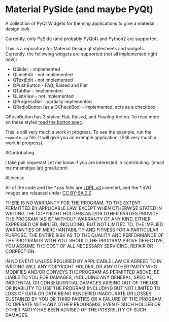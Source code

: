 # Material PySide (and maybe PyQt)
A collection of PyQt Widgets for theming applications to give a material design look.

Currently, only PySide (and probably PyQt4) and Python2 are supported.

This is a repository for Material Design qt stylesheets and widgets. Currently, the following widgets are supported (not all implemented right now):

- QSlider - implemented
- QLineEdit - not implemented
- QTextEdit - not implemented
- QPushButton - FAB, Raised and Flat
- QTabBar - implemented
- QListView - not implemented
- QProgressBar - partially implemented
- QRadioButton (as a QCheckBox) - implemented, acts as a checkbox

QPushButton has 3 styles: Flat, Raised, and Floating Action. To read more on these styles [read the button spec](http://www.google.com/design/spec/components/buttons.html).

This is still very much a work in progress. To see the example, run the `example.py` file. It will give you an example application. (Still very much a work in progress).



#Contributing

I take pull requests! Let me know if you are interested in contributing. (email me mr.smittye (at) gmail.com)

#License

All of the code and the *.qss files are [LGPL v3](https://www.gnu.org/licenses/lgpl.txt) licensed, and the *.SVG images are released under [CC BY-SA 2.0](https://creativecommons.org/licenses/by-sa/2.0/).

THERE IS NO WARRANTY FOR THE PROGRAM, TO THE EXTENT PERMITTED BY APPLICABLE LAW. EXCEPT WHEN OTHERWISE STATED IN WRITING THE COPYRIGHT HOLDERS AND/OR OTHER PARTIES PROVIDE THE PROGRAM “AS IS” WITHOUT WARRANTY OF ANY KIND, EITHER EXPRESSED OR IMPLIED, INCLUDING, BUT NOT LIMITED TO, THE IMPLIED WARRANTIES OF MERCHANTABILITY AND FITNESS FOR A PARTICULAR PURPOSE. THE ENTIRE RISK AS TO THE QUALITY AND PERFORMANCE OF THE PROGRAM IS WITH YOU. SHOULD THE PROGRAM PROVE DEFECTIVE, YOU ASSUME THE COST OF ALL NECESSARY SERVICING, REPAIR OR CORRECTION.

IN NO EVENT UNLESS REQUIRED BY APPLICABLE LAW OR AGREED TO IN WRITING WILL ANY COPYRIGHT HOLDER, OR ANY OTHER PARTY WHO MODIFIES AND/OR CONVEYS THE PROGRAM AS PERMITTED ABOVE, BE LIABLE TO YOU FOR DAMAGES, INCLUDING ANY GENERAL, SPECIAL, INCIDENTAL OR CONSEQUENTIAL DAMAGES ARISING OUT OF THE USE OR INABILITY TO USE THE PROGRAM (INCLUDING BUT NOT LIMITED TO LOSS OF DATA OR DATA BEING RENDERED INACCURATE OR LOSSES SUSTAINED BY YOU OR THIRD PARTIES OR A FAILURE OF THE PROGRAM TO OPERATE WITH ANY OTHER PROGRAMS), EVEN IF SUCH HOLDER OR OTHER PARTY HAS BEEN ADVISED OF THE POSSIBILITY OF SUCH DAMAGES.
